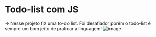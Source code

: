 # Todo-list com JS

-> Nesse projeto fiz uma to-do list. Foi desafiador porém o todo-list é sempre um bom jeito de praticar a linguagem!
![image](https://github.com/DevGabiMrqs/todo-list-JS/assets/114935103/8f521c57-e11e-4e06-9f7a-2465949c95ca)

